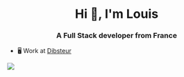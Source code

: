 <h1 align="center">Hi 👋, I'm Louis</h1>
<h3 align="center">A Full Stack developer from France</h3>

- 🖥️ Work at [Dibsteur](https://www.dibsteur.com)

<a src="https://dibsteur.com"><img src="https://media.licdn.com/dms/image/C4D0BAQENRJUdv8oRSQ/company-logo_200_200/0/1630466410149/dibsteur_logo?e=2147483647&v=beta&t=5Cq1TI3MyUZgzFDYSMEd0LVzGxzZ8qVqzwR2_GRLz24" /></a>
